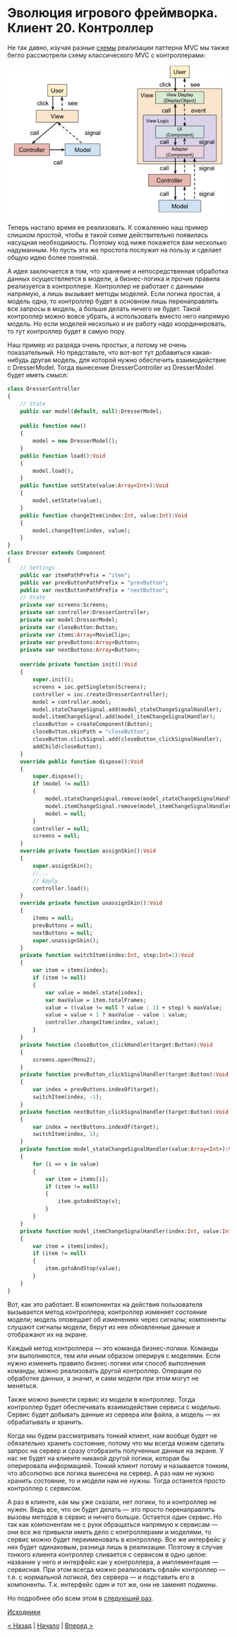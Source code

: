 # Эволюция игрового фреймворка. Клиент 20. Контроллер

Не так давно, изучая разные [схемы](01_client_17.md) реализации паттерна MVC мы также бегло рассмотрели схему классического MVC с контроллерами:

![MVC](pics/01_client_17_03.png)

Теперь настало время ее реализовать. К сожалению наш пример слишком простой, чтобы в такой схеме действительно появилась насущная необходимость. Поэтому код ниже покажется вам несколько надуманным. Но пусть эта же простота послужит на пользу и сделает общую идею более понятной.

А идея заключается в том, что хранение и непосредственная обработка данных осуществляется в модели, а бизнес-логика и прочие правила реализуется в контроллере. Контроллер не работает с данными напрямую, а лишь вызывает методы моделей. Если логика простая, а модель одна, то контроллер будет в основном лишь перенаправлять все запросы в модель, а больше делать ничего не будет. Такой контроллер можно вовсе убрать, а использовать вместо него напрямую модель. Но если моделей несколько и их работу надо координировать, то тут контроллер будет в самую пору.

Наш пример из разряда очень простых, а потому не очень показательный. Но представьте, что вот-вот тут добавиться какая-нибудь другая модель, для которой нужно обеспечить взаимодействие с DresserModel. Тогда вынесение DresserController из DresserModel будет иметь смысл:

```haxe
class DresserController
{
    // State
    public var model(default, null):DresserModel;

    public function new()
    {
        model = new DresserModel();
    }
    public function load():Void
    {
        model.load();
    }
    public function setState(value:Array<Int>):Void
    {
        model.setState(value);
    }
    public function changeItem(index:Int, value:Int):Void
    {
        model.changeItem(index, value);
    }
}
class Dresser extends Component
{
    // Settings
    public var itemPathPrefix = "item";
    public var prevButtonPathPrefix = "prevButton";
    public var nextButtonPathPrefix = "nextButton";
    // State
    private var screens:Screens;
    private var controller:DresserController;
    private var model:DresserModel;
    private var closeButton:Button;
    private var items:Array<MovieClip>;
    private var prevButtons:Array<Button>;
    private var nextButtons:Array<Button>;

    override private function init():Void
    {
        super.init();
        screens = ioc.getSingleton(Screens);
        controller = ioc.create(DresserController);
        model = controller.model;
        model.stateChangeSignal.add(model_stateChangeSignalHandler);
        model.itemChangeSignal.add(model_itemChangeSignalHandler);
        closeButton = createComponent(Button);
        closeButton.skinPath = "closeButton";
        closeButton.clickSignal.add(closeButton_clickSignalHandler);
        addChild(closeButton);
    }
    override public function dispose():Void
    {
        super.dispose();
        if (model != null)
        {
            model.stateChangeSignal.remove(model_stateChangeSignalHandler);
            model.itemChangeSignal.remove(model_itemChangeSignalHandler);
            model = null;
        }
		controller = null;
        screens = null;
    }
    override private function assignSkin():Void
    {
        super.assignSkin();
        //...
        // Apply
        controller.load();
    }
    override private function unassignSkin():Void
    {
        items = null;
        prevButtons = null;
        nextButtons = null;
        super.unassignSkin();
    }
    private function switchItem(index:Int, step:Int=1):Void
    {
        var item = items[index];
        if (item != null)
        {
            var value = model.state[index];
            var maxValue = item.totalFrames;
            value = ((value != null ? value : 1) + step) % maxValue;
            value = value < 1 ? maxValue - value : value;
            controller.changeItem(index, value);
        }
    }
    private function closeButton_clickHandler(target:Button):Void
    {
        screens.open(Menu2);
    }
    private function prevButton_clickSignalHandler(target:Button):Void
    {
        var index = prevButtons.indexOf(target);
        switchItem(index, -1);
    }
    private function nextButton_clickSignalHandler(target:Button):Void
    {
        var index = nextButtons.indexOf(target);
        switchItem(index, 1);
    }
    private function model_stateChangeSignalHandler(value:Array<Int>):Void
    {
        for (i => v in value)
        {
            var item = items[i];
            if (item != null)
            {
                item.gotoAndStop(v);
            }
        }
    }
    private function model_itemChangeSignalHandler(index:Int, value:Int):Void
    {
        var item = items[index];
        if (item != null)
        {
            item.gotoAndStop(value);
        }
    }
}
```

Вот, как это работает. В компонентах на действия пользователя вызывается метод контроллера; контроллер изменяет состояние модели; модель оповещает об изменениях через сигналы; компоненты слушают сигналы модели, берут из нее обновленные данные и отображают их на экране.

Каждый метод контроллера — это команда бизнес-логики. Команды эти выполняются, тем или иным образом оперируя с моделями. Если нужно изменить правило бизнес-логики или способ выполнения команды, можно реализовать другой контроллер. Операции по обработке данных, а значит, и сами модели при этом могут не меняться.

Также можно вынести сервис из модели в контроллер. Тогда контроллер будет обеспечивать взаимодействие сервиса с моделью. Сервис будет добывать данные из сервера или файла, а модель — их обрабатывать и хранить.

Когда мы будем рассматривать тонкий клиент, нам вообще будет не обязательно хранить состояние, потому что мы всегда можем сделать запрос на сервер и сразу отобразить полученные данные на экране. У нас не будет на клиенте никакой другой логики, которая бы оперировала информацией. Тонкий клиент потому и называется тонким, что абсолютно вся логика вынесена на сервер. А раз нам не нужно хранить состояние, то и модели нам не нужны. Тогда останется просто контроллер с сервисом.

А раз в клиенте, как мы уже сказали, нет логики, то и контроллер не нужен. Ведь все, что он будет делать — это просто перенаправлять вызовы методов в сервис и ничего больше. Остается один сервис. Но так как компонентам не с руки обращаться напрямую к сервисам — они все же привыкли иметь дело с контроллерами и моделями, то сервис можно будет переименовать в контроллер. Все же интерфейс у них будет одинаковым, разница лишь в реализации. Поэтому в случае тонкого клиента контроллер сливается с сервисом в одно целое: название у него и интерфейс как у контроллера, а имплементация — сервисная. При этом всегда можно реализовать офлайн контроллер — т.е. с нормальной логикой, без сервера — и подставить его в компоненты. Т.к. интерфейс один и тот же, они не заменят подмены.

Но подробнее обо всем этом в [следующий раз](01_client_21.md).

[Исходники](https://gitlab.com/markelov-alex/hx-py-framework-evolution/-/tree/main/g_sockets/client_haxe/src/v7/)

[< Назад](01_client_0.md)  |  [Начало](00_intro_01.md)  |  [Вперед >](01_client_0.md)
